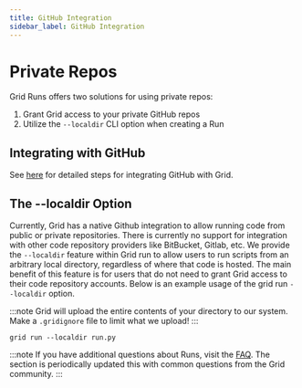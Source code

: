 ```yaml
---
title: GitHub Integration
sidebar_label: GitHub Integration
---
```


# Private Repos

Grid Runs offers two solutions for using private repos:
1. Grant Grid access to your private GitHub repos
2. Utilize the `--localdir` CLI option when creating a Run

## Integrating with GitHub
See [here](https://docs.grid.ai/platform/github-integration) for detailed steps for integrating GitHub with Grid.

## The --localdir Option
Currently, Grid has a native Github integration to allow running code from public or private repositories. There is currently no support for integration with other code repository providers like BitBucket, Gitlab, etc. We provide the `--localdir` feature within Grid run to allow users to run scripts from an arbitrary local directory, regardless of where that code is hosted. The main benefit of this feature is for users that do not need to grant Grid access to their code repository accounts. Below is an example usage of the grid run `--localdir` option.

:::note
Grid will upload the entire contents of your directory to our system. Make a `.gridignore` file to limit what we upload!
:::

```
grid run --localdir run.py
```

:::note
If you have additional questions about Runs, visit the [FAQ](https://docs.grid.ai/features/runs/faq.md). The section is periodically updated this with common questions from the Grid community.
:::